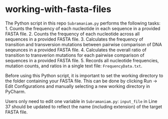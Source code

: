 # working-with-fasta-files
The Python script in this repo `Subramaniam.py` performs the following tasks:
    1. Counts the frequency of each nucleotide in each sequence
        in a provided FASTA file.
    2. Counts the frequency of each nucleotide across all sequences
        in a provided FASTA file.
    3. Calculates the frequency of transition and
        transversion mutations between pairwise comparison of
        DNA seqeunces in a provided FASTA file.
    4. Calculates the overall ratio of transition to transverion
        mutations for each pairwise comparison of sequences in a
        provided FASTA file.
    5. Records all nucleotide frequencies, mutation counts, and
        ratios in a single text file: `FrequencyData.txt`.

Before using this Python script, it is important to set the working directory to
the folder containing your FASTA file. This can be done by clicking
Run -> Edit Configurations and manually selecting a new working directory
in PyCharm.

Users only need to edit one variable in `Subramaniam.py`:
`input_file` in Line 37 should be updated to reflect the name
(including extension) of the target FASTA file.

